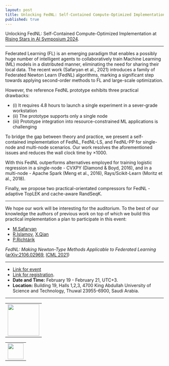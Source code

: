 ```yaml
---
layout: post
title: Unlocking FedNL: Self-Contained Compute-Optimized Implementation
published: true
---
```


Unlocking FedNL: Self-Contained Compute-Optimized Implementation at [Rising Stars in AI Symposium 2024](https://cemse.kaust.edu.sa/ai/aii-symp-2024).

---


Federated Learning (FL) is an emerging paradigm that enables a possibly huge number of intelligent agents to collaboratively train 
Machine Learning (ML) models in a distributed manner, eliminating the need for sharing their local data. 
The recent work (Safaryan et al., 2021) introduces a family of Federated Newton Learn (FedNL) algorithms, 
marking a significant step towards applying second-order methods to FL and large-scale optimization. 

However, the reference FedNL prototype exhibits three practical drawbacks: 

* (i) It requires $4.8$ hours to launch a single experiment in a sever-grade workstation
* (ii) The prototype supports only a single node
* (iii) Prototype integration into resource-constrained ML applications is challenging

To bridge the gap between theory and practice, we present a self-contained implementation of FedNL, FedNL-LS, and FedNL-PP for single-node and 
multi-node scenarios. Our work resolves the aforementioned issues and reduces the wall clock time by $\times 1000$. 

With this FedNL outperforms alternatives employed for training logistic regression in a single-node - CVXPY (Diamond & Boyd, 2016), 
and in a multi-node - Apache Spark (Meng et al., 2016), Rays/Scikit-Learn (Moritz et al., 2018). 

Finally, we propose two practical-orientated compressors for FedNL - adaptive TopLEK and cache-aware RandSeqK.


---
We hope our work will be interesting for the auditorium. To the best of our knowledge the authors of previous work on top of which we build this practical implementation a plan to participate in this event:
* [M.Safaryan](https://scholar.google.com/citations?user=dJNwgT8AAAAJ&hl=en)
* [R.Islamov](https://rustem-islamov.github.io/), [X.Qian](https://qianxunk.github.io/)
* [P.Richtárik](https://richtarik.org/) 

*FedNL: Making Newton-Type Methods Applicable to Federated Learning* ([arXiv:2106.02969](https://arxiv.org/abs/2106.02969), 
[ICML 2021](https://icml.cc/virtual/2022/spotlight/17084)) 

---

* [Link for event](https://cemse.kaust.edu.sa/ai/aii-symp-2024)
* [Link for registration](https://docs.google.com/forms/d/e/1FAIpQLSfcxV5n66ou2DnYXe6qm3hmKbUJkmItKpMqSwdrzBkYKIl2Ag/viewform).
* **Date and Time:** February 19 - February 21, UTC+3.
* **Location:** Building 19, Halls 1,2,3, 4700 King Abdullah University of Science and Technology, Thuwal 23955-6900, Saudi Arabia.


---

<table style="text-align:center;">
<tr>
<td style="text-align:center;vertical-align:middle;"> <img height="100px" src="https://burlachenkok.github.io/materials/SDAIA-Logo-2.svg"/> </td> 
</tr>
</table>

<table style="text-align:center;">
<tr>
<td style="text-align:center;vertical-align:middle;"> <img height="50px" src="https://burlachenkok.github.io/materials/KAUST-logo.svg"/> </td> 
</tr>
</table>
